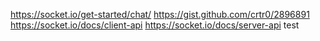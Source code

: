 https://socket.io/get-started/chat/
https://gist.github.com/crtr0/2896891
https://socket.io/docs/client-api
https://socket.io/docs/server-api
test
